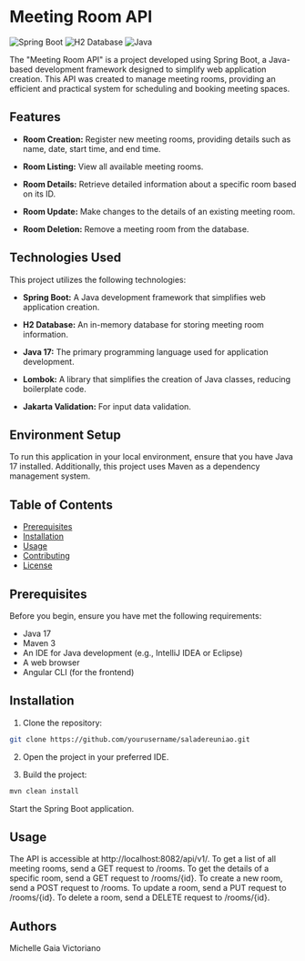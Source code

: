 # Meeting Room API

![Spring Boot](https://img.shields.io/badge/Spring%20Boot-2.7.4-brightgreen)
![H2 Database](https://img.shields.io/badge/H2%20Database-In--Memory-orange)
![Java](https://img.shields.io/badge/Java-17-blue)

The "Meeting Room API" is a project developed using Spring Boot, a Java-based development framework designed to simplify web application creation. This API was created to manage meeting rooms, providing an efficient and practical system for scheduling and booking meeting spaces.

## Features

- **Room Creation:** Register new meeting rooms, providing details such as name, date, start time, and end time.

- **Room Listing:** View all available meeting rooms.

- **Room Details:** Retrieve detailed information about a specific room based on its ID.

- **Room Update:** Make changes to the details of an existing meeting room.

- **Room Deletion:** Remove a meeting room from the database.

## Technologies Used

This project utilizes the following technologies:

- **Spring Boot:** A Java development framework that simplifies web application creation.

- **H2 Database:** An in-memory database for storing meeting room information.

- **Java 17:** The primary programming language used for application development.

- **Lombok:** A library that simplifies the creation of Java classes, reducing boilerplate code.

- **Jakarta Validation:** For input data validation.

## Environment Setup

To run this application in your local environment, ensure that you have Java 17 installed. Additionally, this project uses Maven as a dependency management system.

## Table of Contents

- [Prerequisites](#prerequisites)
- [Installation](#installation)
- [Usage](#usage)
- [Contributing](#contributing)
- [License](#license)

## Prerequisites

Before you begin, ensure you have met the following requirements:

- Java 17
- Maven 3
- An IDE for Java development (e.g., IntelliJ IDEA or Eclipse)
- A web browser
- Angular CLI (for the frontend)

## Installation

1. Clone the repository:

```bash
git clone https://github.com/yourusername/saladereuniao.git
```
2. Open the project in your preferred IDE.

3. Build the project:
```bash
mvn clean install
``` 

Start the Spring Boot application.

## Usage

The API is accessible at http://localhost:8082/api/v1/.
To get a list of all meeting rooms, send a GET request to /rooms.
To get the details of a specific room, send a GET request to /rooms/{id}.
To create a new room, send a POST request to /rooms.
To update a room, send a PUT request to /rooms/{id}.
To delete a room, send a DELETE request to /rooms/{id}.

## Authors
Michelle Gaia Victoriano
